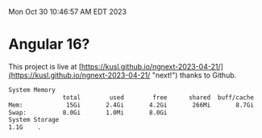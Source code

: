 Mon Oct 30 10:46:57 AM EDT 2023

# Angular 16?


This project is live at [https://kusl.github.io/ngnext-2023-04-21/](https://kusl.github.io/ngnext-2023-04-21/ "next!") thanks to Github.

```bash
System Memory
               total        used        free      shared  buff/cache   available
Mem:            15Gi       2.4Gi       4.2Gi       266Mi       8.7Gi        12Gi
Swap:          8.0Gi       1.0Mi       8.0Gi
System Storage
1.1G	.
```
